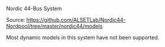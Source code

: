 Nordic 44-Bus System

Source: https://github.com/ALSETLab/Nordic44-Nordpool/tree/master/nordic44/models

Most dynamic models in this system have not been supported.
